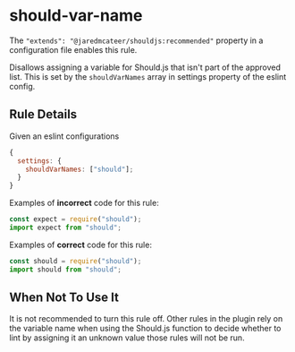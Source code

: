 # should-var-name

The `"extends": "@jaredmcateer/shouldjs:recommended"` property in a configuration file enables this rule.

Disallows assigning a variable for Should.js that isn't part of the approved list. This is set by the `shouldVarNames` array in settings property of the eslint config.

## Rule Details

Given an eslint configurations

```js
{
  settings: {
    shouldVarNames: ["should"];
  }
}
```

Examples of **incorrect** code for this rule:

```js
const expect = require("should");
import expect from "should";
```

Examples of **correct** code for this rule:

```js
const should = require("should");
import should from "should";
```

## When Not To Use It

It is not recommended to turn this rule off. Other rules in the plugin rely on the variable name when using the Should.js function to decide whether to lint by assigning it an unknown value those rules will not be run.

